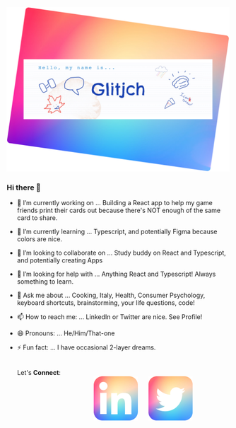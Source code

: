 ![banner](https://github.com/glitjch/glitjch/blob/main/docs/banner.png?raw=true)

### Hi there 👋

<!--
**glitjch/glitjch** is a ✨ _special_ ✨ repository because its `README.md` (this file) appears on your GitHub profile.
-->


- 🔭 I’m currently working on ...
  Building a React app to help my game friends print their cards out because there's NOT enough of the same card to   share.
  
- 🌱 I’m currently learning ...
  Typescript, and potentially Figma because colors are nice.

- 👯 I’m looking to collaborate on ...
  Study buddy on React and Typescript, and potentially creating Apps 
  
- 🤔 I’m looking for help with ...
  Anything React and Typescript! Always something to learn.
  
- 💬 Ask me about ...
  Cooking, Italy, Health, Consumer Psychology, keyboard shortcuts, brainstorming, your life questions, code!
  
- 📫 How to reach me: ...
  LinkedIn or Twitter are nice. See Profile!
  
- 😄 Pronouns: ...
  He/Him/That-one
  
- ⚡ Fun fact: ...
  I have occasional 2-layer dreams.\
  \
  \
  Let's **Connect**:\
&nbsp;&nbsp;&nbsp;&nbsp;&nbsp;&nbsp;&nbsp;&nbsp;&nbsp;&nbsp;&nbsp;&nbsp;&nbsp;&nbsp;&nbsp;&nbsp;&nbsp;&nbsp;&nbsp;&nbsp;&nbsp;&nbsp;&nbsp;&nbsp;&nbsp;&nbsp;&nbsp;&nbsp;&nbsp;&nbsp;&nbsp;&nbsp;&nbsp;&nbsp;&nbsp;&nbsp;&nbsp;&nbsp;&nbsp;&nbsp;&nbsp;&nbsp;&nbsp;
  [![LinkedIn](https://github.com/glitjch/glitjch/blob/main/docs/linkedin.png?raw=true)](https://www.linkedin.com/in/tj-phan/) 
  &nbsp;&nbsp;&nbsp;&nbsp;
  [![Twitter](https://github.com/glitjch/glitjch/blob/main/docs/twitter.png?raw=true)](https://twitter.com/hellotjphan)
